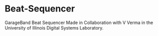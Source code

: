 # Beat-Sequencer
GarageBand Beat Sequencer
Made in Collaboration with V Verma in the University of Illinois Digital Systems Laboratory.
